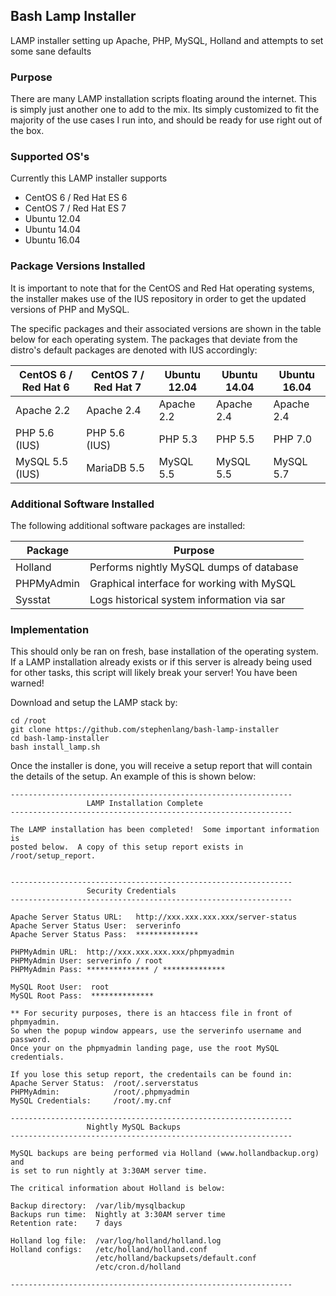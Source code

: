 ## Bash Lamp Installer

LAMP installer setting up Apache, PHP, MySQL, Holland and attempts to set some sane defaults

### Purpose

There are many LAMP installation scripts floating around the internet.  This is simply just another one to add to the mix.  Its simply customized to fit the majority of the use cases I run into, and should be ready for use right out of the box.  

### Supported OS's

Currently this LAMP installer supports
- CentOS 6 / Red Hat ES 6
- CentOS 7 / Red Hat ES 7
- Ubuntu 12.04
- Ubuntu 14.04
- Ubuntu 16.04

### Package Versions Installed

It is important to note that for the CentOS and Red Hat operating systems, the installer makes use of the IUS repository in order to get the updated versions of PHP and MySQL.  

The specific packages and their associated versions are shown in the table below for each operating system.  The packages that deviate from the distro's default packages are denoted with IUS accordingly:

| CentOS 6 / Red Hat 6 | CentOS 7 / Red Hat 7 | Ubuntu 12.04 | Ubuntu 14.04 | Ubuntu 16.04 |
| -------------------- | -------------------- | ------------ | ------------ | ------------ |
| Apache 2.2           | Apache 2.4           | Apache 2.2   | Apache 2.4   | Apache 2.4   |
| PHP 5.6 (IUS)        | PHP 5.6 (IUS)        | PHP 5.3      | PHP 5.5      | PHP 7.0      |
| MySQL 5.5 (IUS)      | MariaDB 5.5          | MySQL 5.5    | MySQL 5.5    | MySQL 5.7    |

### Additional Software Installed

The following additional software packages are installed:

| Package              | Purpose                                    |
| -------------------- | ------------------------------------------ |
| Holland              | Performs nightly MySQL dumps of database   |
| PHPMyAdmin           | Graphical interface for working with MySQL |
| Sysstat              | Logs historical system information via sar |

### Implementation

This should only be ran on fresh, base installation of the operating system.  If a LAMP installation already exists or if this server is already being used for other tasks, this script will likely break your server!  You have been warned!

Download and setup the LAMP stack by:

	cd /root
	git clone https://github.com/stephenlang/bash-lamp-installer
	cd bash-lamp-installer
	bash install_lamp.sh

Once the installer is done, you will receive a setup report that will contain the details of the setup.  An example of this is shown below:

	---------------------------------------------------------------
	                 LAMP Installation Complete
	---------------------------------------------------------------

	The LAMP installation has been completed!  Some important information is
	posted below.  A copy of this setup report exists in /root/setup_report.


	---------------------------------------------------------------
	                 Security Credentials
	---------------------------------------------------------------

	Apache Server Status URL:   http://xxx.xxx.xxx.xxx/server-status
	Apache Server Status User:  serverinfo
	Apache Server Status Pass:  **************

	PHPMyAdmin URL:  http://xxx.xxx.xxx.xxx/phpmyadmin
	PHPMyAdmin User: serverinfo / root
	PHPMyAdmin Pass: ************** / **************

	MySQL Root User:  root 
	MySQL Root Pass:  **************

	** For security purposes, there is an htaccess file in front of phpmyadmin.
	So when the popup window appears, use the serverinfo username and password. 
	Once your on the phpmyadmin landing page, use the root MySQL credentials.

	If you lose this setup report, the credentails can be found in:
	Apache Server Status:  /root/.serverstatus
	PHPMyAdmin:            /root/.phpmyadmin
	MySQL Credentials:     /root/.my.cnf

	---------------------------------------------------------------
	                 Nightly MySQL Backups
	---------------------------------------------------------------

	MySQL backups are being performed via Holland (www.hollandbackup.org) and
	is set to run nightly at 3:30AM server time.  

	The critical information about Holland is below:

	Backup directory:  /var/lib/mysqlbackup
	Backups run time:  Nightly at 3:30AM server time
	Retention rate:    7 days

	Holland log file:  /var/log/holland/holland.log
	Holland configs:   /etc/holland/holland.conf
	                   /etc/holland/backupsets/default.conf
	                   /etc/cron.d/holland
	
	---------------------------------------------------------------

